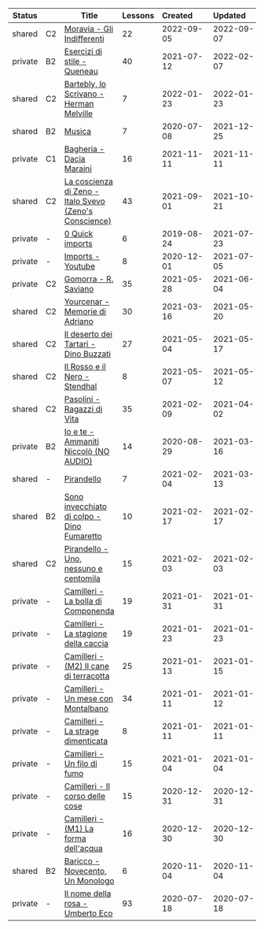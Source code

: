 |Status| |Title|Lessons|Created&nbsp;&nbsp;&nbsp;&nbsp;&nbsp;&nbsp;|Updated&nbsp;&nbsp;&nbsp;&nbsp;&nbsp;&nbsp;|
|-|-|-|-|-|-|
|shared|C2|[Moravia - Gli Indifferenti](https://www.lingq.com/en/learn/it/web/library/course/1138389)|22|2022-09-05|2022-09-07
|private|B2|[Esercizi di stile - Queneau](https://www.lingq.com/en/learn/it/web/library/course/881365)|40|2021-07-12|2022-02-07
|shared|C2|[Bartebly, lo Scrivano - Herman Melville](https://www.lingq.com/en/learn/it/web/library/course/1003925)|7|2022-01-23|2022-01-23
|shared|B2|[Musica](https://www.lingq.com/en/learn/it/web/library/course/757554)|7|2020-07-08|2021-12-25
|private|C1|[Bagheria - Dacia Maraini](https://www.lingq.com/en/learn/it/web/library/course/957126)|16|2021-11-11|2021-11-11
|shared|C2|[La coscienza di Zeno - Italo Svevo (Zeno's Conscience)](https://www.lingq.com/en/learn/it/web/library/course/909521)|43|2021-09-01|2021-10-21
|private|-|[0 Quick imports](https://www.lingq.com/en/learn/it/web/library/course/498135)|6|2019-08-24|2021-07-23
|private|-|[Imports - Youtube](https://www.lingq.com/en/learn/it/web/library/course/769012)|8|2020-12-01|2021-07-05
|private|C2|[Gomorra - R. Saviano](https://www.lingq.com/en/learn/it/web/library/course/855106)|35|2021-05-28|2021-06-04
|shared|C2|[Yourcenar - Memorie di Adriano](https://www.lingq.com/en/learn/it/web/library/course/811529)|30|2021-03-16|2021-05-20
|shared|C2|[Il deserto dei Tartari - Dino Buzzati](https://www.lingq.com/en/learn/it/web/library/course/841433)|27|2021-05-04|2021-05-17
|shared|C2|[Il Rosso e il Nero - Stendhal](https://www.lingq.com/en/learn/it/web/library/course/843060)|8|2021-05-07|2021-05-12
|shared|C2|[Pasolini - Ragazzi di Vita](https://www.lingq.com/en/learn/it/web/library/course/786516)|35|2021-02-09|2021-04-02
|private|B2|[Io e te - Ammaniti Niccolò (NO AUDIO)](https://www.lingq.com/en/learn/it/web/library/course/686244)|14|2020-08-29|2021-03-16
|shared|-|[Pirandello](https://www.lingq.com/en/learn/it/web/library/course/783106)|7|2021-02-04|2021-03-13
|shared|B2|[Sono invecchiato di colpo - Dino Fumaretto](https://www.lingq.com/en/learn/it/web/library/course/793101)|10|2021-02-17|2021-02-17
|shared|C2|[Pirandello - Uno, nessuno e centomila](https://www.lingq.com/en/learn/it/web/library/course/782324)|15|2021-02-03|2021-02-03
|private|-|[Camilleri - La bolla di Componenda](https://www.lingq.com/en/learn/it/web/library/course/780144)|19|2021-01-31|2021-01-31
|private|-|[Camilleri - La stagione della caccia](https://www.lingq.com/en/learn/it/web/library/course/774275)|19|2021-01-23|2021-01-23
|private|-|[Camilleri - (M2) Il cane di terracotta](https://www.lingq.com/en/learn/it/web/library/course/768430)|25|2021-01-13|2021-01-15
|private|-|[Camilleri - Un mese con Montalbano](https://www.lingq.com/en/learn/it/web/library/course/767043)|34|2021-01-11|2021-01-12
|private|-|[Camilleri - La strage dimenticata](https://www.lingq.com/en/learn/it/web/library/course/767131)|8|2021-01-11|2021-01-11
|private|-|[Camilleri - Un filo di fumo](https://www.lingq.com/en/learn/it/web/library/course/762019)|15|2021-01-04|2021-01-04
|private|-|[Camilleri - Il corso delle cose](https://www.lingq.com/en/learn/it/web/library/course/759287)|15|2020-12-31|2020-12-31
|private|-|[Camilleri - (M1) La forma dell'acqua](https://www.lingq.com/en/learn/it/web/library/course/758882)|16|2020-12-30|2020-12-30
|shared|B2|[Baricco - Novecento, Un Monologo](https://www.lingq.com/en/learn/it/web/library/course/723986)|6|2020-11-04|2020-11-04
|private|-|[Il nome della rosa - Umberto Eco](https://www.lingq.com/en/learn/it/web/library/course/664945)|93|2020-07-18|2020-07-18
